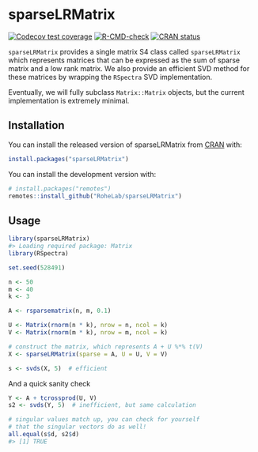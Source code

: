
<!-- README.md is generated from README.Rmd. Please edit that file -->

# sparseLRMatrix

<!-- badges: start -->

[![Codecov test
coverage](https://codecov.io/gh/RoheLab/sparseLRMatrix/branch/master/graph/badge.svg)](https://codecov.io/gh/RoheLab/sparseLRMatrix?branch=master)
[![R-CMD-check](https://github.com/RoheLab/sparseLRMatrix/workflows/R-CMD-check/badge.svg)](https://github.com/RoheLab/sparseLRMatrix/actions)
[![CRAN
status](https://www.r-pkg.org/badges/version/sparseLRMatrix)](https://CRAN.R-project.org/package=sparseLRMatrix)
<!-- badges: end -->

`sparseLRMatrix` provides a single matrix S4 class called
`sparseLRMatrix` which represents matrices that can be expressed as the
sum of sparse matrix and a low rank matrix. We also provide an efficient
SVD method for these matrices by wrapping the `RSpectra` SVD
implementation.

Eventually, we will fully subclass `Matrix::Matrix` objects, but the
current implementation is extremely minimal.

## Installation

You can install the released version of sparseLRMatrix from
[CRAN](https://CRAN.R-project.org) with:

``` r
install.packages("sparseLRMatrix")
```

You can install the development version with:

``` r
# install.packages("remotes")
remotes::install_github("RoheLab/sparseLRMatrix")
```

## Usage

``` r
library(sparseLRMatrix)
#> Loading required package: Matrix
library(RSpectra)

set.seed(528491)

n <- 50
m <- 40
k <- 3

A <- rsparsematrix(n, m, 0.1)

U <- Matrix(rnorm(n * k), nrow = n, ncol = k)
V <- Matrix(rnorm(m * k), nrow = m, ncol = k)

# construct the matrix, which represents A + U %*% t(V)
X <- sparseLRMatrix(sparse = A, U = U, V = V)

s <- svds(X, 5)  # efficient
```

And a quick sanity check

``` r
Y <- A + tcrossprod(U, V)
s2 <- svds(Y, 5)  # inefficient, but same calculation

# singular values match up, you can check for yourself
# that the singular vectors do as well!
all.equal(s$d, s2$d)
#> [1] TRUE
```
